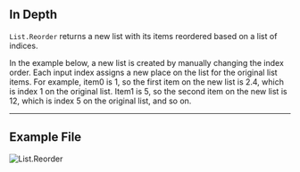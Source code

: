 ## In Depth
`List.Reorder` returns a new list with its items reordered based on a list of indices.

In the example below, a new list is created by manually changing the index order. Each input index assigns a new place on the list for the original list items. For example, item0 is 1, so the first item on the new list is 2.4, which is index 1 on the original list. Item1 is 5, so the second item on the new list is 12, which is index 5 on the original list, and so on.
___
## Example File

![List.Reorder](./DSCore.List.Reorder_img.jpg)
